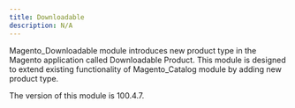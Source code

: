 ```yaml
---
title: Downloadable
description: N/A
---
```


Magento_Downloadable module introduces new product type in the Magento application called Downloadable Product.
This module is designed to extend existing functionality of Magento_Catalog module by adding new product type.

<InlineAlert slots="text" />
The version of this module is 100.4.7.
